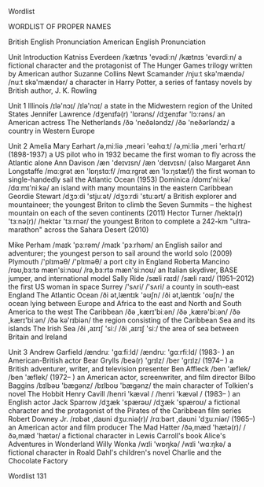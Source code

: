 Wordlist

WORDLIST OF PROPER NAMES

British English Pronunciation
American English Pronunciation

Unit Introduction
Katniss Everdeen /kætnɪs 'evədiːn/ /kætnɪs 'evərdiːn/ a fictional character and the protagonist of The Hunger Games trilogy written by American author Suzanne Collins
Newt Scamander /njuːt skə'mændə/ /nuːt skə'mændər/ a character in Harry Potter, a series of fantasy novels by British author, J. K. Rowling

Unit 1
Illinois /ɪlə'nɔɪ/ /ɪlə'nɔɪ/ a state in the Midwestern region of the United States
Jennifer Lawrence /dʒenɪfə(r) 'lɒrəns/ /dʒenɪfər 'lɔːrəns/ an American actress
The Netherlands /ðə 'neðələndz/ /ðə 'neðərləndz/ a country in Western Europe

Unit 2
Amelia Mary Earhart /ə,miːliə ,meəri 'eəhɑːt/ /ə,miːliə ,meri 'erhɑːrt/ (1898-1937) a US pilot who in 1932 became the first woman to fly across the Atlantic alone
Ann Davison /æn 'deɪvɪsn/ /æn 'deɪvɪsn/ (also Margaret Ann Longstaffe /mɑːgrət æn 'lɒŋstɑːf/ /mɑːrgrət æn 'lɔːŋstæf/) the first woman to single-handedly sail the Atlantic Ocean (1953)
Dominica /dɒmɪ'niːkə/ /dɑːmɪ'niːkə/ an island with many mountains in the eastern Caribbean
Geordie Stewart /dʒɔːdi 'stjuːət/ /dʒɔːrdi 'stuːərt/ a British explorer and mountaineer; the youngest Briton to climb the Seven Summits – the highest mountain on each of the seven continents (2011)
Hector Turner /hektə(r) 'tɜːnə(r)/ /hektər 'tɜːrnər/ the youngest Briton to complete a 242-km "ultra-marathon" across the Sahara Desert (2010)

Mike Perham /maɪk 'pɜːrəm/ /maɪk 'pɜːrhəm/ an English sailor and adventurer; the youngest person to sail around the world solo (2009)
Plymouth /'plɪməθ/ /'plɪməθ/ a port city in England
Roberta Mancino /rəʊ,bɜːtə mæn'siːnəʊ/ /rə,bɜːrtə mæn'siːnoʊ/ an Italian skydiver, BASE jumper, and international model
Sally Ride /sæli raɪd/ /sæli raɪd/ (1951–2012) the first US woman in space
Surrey /'sʌri/ /'sʌri/ a county in south-east England
The Atlantic Ocean /ði ət,læntɪk 'əʊʃn/ /ði ət,læntɪk 'oʊʃn/ the ocean lying between Europe and Africa to the east and North and South America to the west
The Caribbean /ðə ,kærɪ'biːən/ /ðə ,kærə'biːən/ /ðə ,kærɪ'biːən/ /ðə kə'rɪbiən/ the region consisting of the Caribbean Sea and its islands
The Irish Sea /ði ,aɪrɪʃ 'siː/ /ði ,aɪrɪʃ 'siː/ the area of sea between Britain and Ireland

Unit 3
Andrew Garfield /ændruː 'gɑːfiːld/ /ændruː 'gɑːrfiːld/ (1983- ) an American-British actor
Bear Grylls /beə(r) 'grɪlz/ /ber 'grɪlz/ (1974– ) a British adventurer, writer, and television presenter
Ben Affleck /ben 'æflek/ /ben 'æflek/ (1972– ) an American actor, screenwriter, and film director
Bilbo Baggins /bɪlbəʊ 'bægənz/ /bɪlboʊ 'bægənz/ the main character of Tolkien's novel The Hobbit
Henry Cavill /henri 'kævəl / /henri 'kævəl / (1983– ) an English actor
Jack Sparrow /dʒæk 'spærəʊ/ /dʒæk 'spæroʊ/ a fictional character and the protagonist of the Pirates of the Caribbean film series
Robert Downey Jr. /rɒbət ,daʊni dʒuːniə(r)/ /rɑːbərt ,daʊni 'dʒuːniər/ (1965–) an American actor and film producer
The Mad Hatter /ðə,mæd 'hætə(r)/ /ðə,mæd 'hætər/ a fictional character in Lewis Carroll's book Alice's Adventures in Wonderland
Willy Wonka /wɪli 'wɒŋkə/ /wɪli 'wɑːŋkə/ a fictional character in Roald Dahl's children's novel Charlie and the Chocolate Factory

Wordlist 131